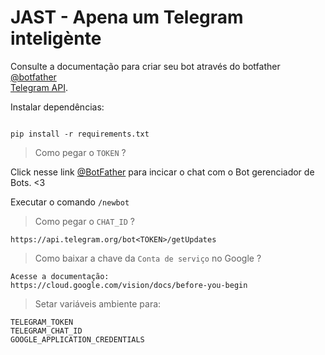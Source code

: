 # JAST - Apena um Telegram inteligènte

Consulte a documentação para criar seu bot através do botfather 
<br />
[@botfather](https://t.me/botfather) 
<br />
[Telegram API](https://core.telegram.org/api).

Instalar dependências:

```

pip install -r requirements.txt

```

> 
> Como pegar o `TOKEN` ?
> 

Click nesse link [@BotFather](https://telegram.me/botfather) para incicar o chat com o Bot gerenciador de Bots. <3

Executar o comando `/newbot`

> 
> Como pegar o `CHAT_ID` ?
> 

```
https://api.telegram.org/bot<TOKEN>/getUpdates

```

> 
> Como baixar a chave da `Conta de serviço` no Google ?
> 

```
Acesse a documentação:
https://cloud.google.com/vision/docs/before-you-begin

```

> 
> Setar variáveis ambiente para:
> 

```
TELEGRAM_TOKEN
TELEGRAM_CHAT_ID
GOOGLE_APPLICATION_CREDENTIALS
```


